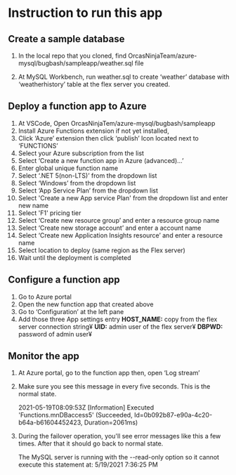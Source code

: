# Instruction to run this app

  

##  Create a sample database

1. In the local repo that you cloned, find OrcasNinjaTeam/azure-mysql/bugbash/sampleapp/weather.sql file

2. At MySQL Workbench, run weather.sql to create ‘weather’ database with ‘weatherhistory’ table at the flex server you created.

  

## Deploy a function app to Azure

1. At VSCode, Open OrcasNinjaTem/azure-mysql/bugbash/sampleapp
2. Install Azure Functions extension if not yet installed,
3. Click ‘Azure’ extension then click ‘publish’ Icon located next to ‘FUNCTIONS’
4. Select your Azure subscription from the list
5. Select ‘Create a new function app in Azure (advanced)…’
6. Enter global unique function name
7. Select ‘.NET 5(non-LTS)’ from the dropdown list
8. Select ‘Windows’ from the dropdown list
9. Select ‘App Service Plan’ from the dropdown list
10. Select 'Create a new App service Plan' from the dropdown list and enter new name
11. Select 'F1' pricing tier
12. Select ‘Create new resource group’ and enter a resource group name
13. Select ‘Create new storage account’ and enter a account name
14. Select ‘Create new Application Insights resource’ and enter a resource name
15. Select location to deploy (same region as the Flex server)
16. Wait until the deployment is completed

  

## Configure a function app
1. Go to Azure portal
2. Open the new function app that created above
3. Go to ‘Configuration’ at the left pane
4. Add those three App settings entry
     <strong>HOST_NAME:</strong> copy from the flex server connection string¥
     <strong>UID:</strong> admin user of the flex server¥
     <strong>DBPWD:</strong> password of admin user¥

  ## Monitor the app
1. At Azure portal, go to the function app then, open ‘Log stream’
2. Make sure you see this message in every five seconds. This is the normal state.

    2021-05-19T08:09:53Z [Information] Executed 'Functions.mnDBaccess5' (Succeeded, Id=0b092b87-e90a-4c20-b64a-b61604452423, Duration=2061ms)
3. During the failover operation, you'll see error messages like this a few times. After that it should go back to normal state.
    
    The MySQL server is running with the --read-only option so it cannot execute this statement  at: 5/19/2021 7:36:25 PM

